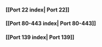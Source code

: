 #### [[Port 22 index| Port 22]]
#### [[Port 80-443 index| Port 80-443]]
#### [[Port 139 index| Port 139]]